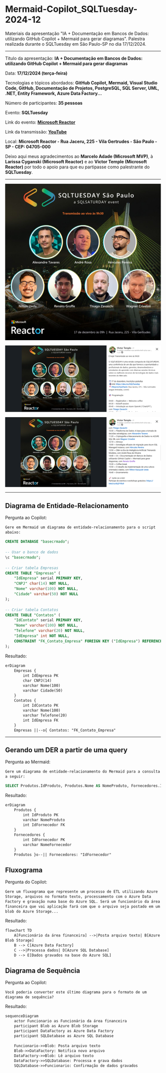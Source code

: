 # Mermaid-Copilot_SQLTuesday-2024-12
Materiais da apresentação "IA + Documentação em Bancos de Dados: utilizando GitHub Copilot + Mermaid para gerar diagramas". Palestra realizada durante o SQLTuesday em São Paulo-SP no dia 17/12/2024.

---

Título da apresentação: **IA + Documentação em Bancos de Dados: utilizando GitHub Copilot + Mermaid para gerar diagramas**

Data: **17/12/2024 (terça-feira)**

Tecnologias e tópicos abordados: **GitHub Copilot, Mermaid, Visual Studio Code, GitHub, Documentação de Projetos, PostgreSQL, SQL Server, UML, .NET, Entity Framework, Azure Data Factory...**

Número de participantes: **35 pessoas**

Evento: **SQLTuesday**

Link do evento: [**Microsoft Reactor**](https://developer.microsoft.com/pt-br/reactor/events/24240/)

Link da transmissão: [**YouTube**](https://www.youtube.com/watch?v=2_vlhxP4U1M)

Local: **Microsoft Reactor - Rua Jaceru, 225 - Vila Gertrudes - São Paulo - SP - CEP: 04705-000**

Deixo aqui meus agradecimentos ao **Marcelo Adade (Microsoft MVP)**, à **Larissa Cyganski (Microsoft Reactor)** e ao **Victor Temple (Microsoft Reactor)** por todo o apoio para que eu partipasse como palestrante do **SQLTuesday**.

---

![Banner de divulgação](img/banner.jpg)

![Divulgação LinkedIn 1](img/linkedin-01.png)

![Divulgação LinkedIn 2](img/linkedin-02.png)

---

## Diagrama de Entidade-Relacionamento

Pergunta ao Copilot:

```text
Gere em Mermaid um diagrama de entidade-relacionamento para o script abaixo:
```

```sql
CREATE DATABASE "basecrmado";

-- Usar o banco de dados
\c "basecrmado";

-- Criar tabela Empresas
CREATE TABLE "Empresas" (
    "IdEmpresa" serial PRIMARY KEY,
    "CNPJ" char(14) NOT NULL,
    "Nome" varchar(100) NOT NULL,
    "Cidade" varchar(50) NOT NULL
);

-- Criar tabela Contatos
CREATE TABLE "Contatos" (
    "IdContato" serial PRIMARY KEY,
    "Nome" varchar(100) NOT NULL,
    "Telefone" varchar(20) NOT NULL,
    "IdEmpresa" int NOT NULL,
    CONSTRAINT "FK_Contato_Empresa" FOREIGN KEY ("IdEmpresa") REFERENCES "Empresas"("IdEmpresa")
);
```

Resultado:

```mermaid
erDiagram
    Empresas {
        int IdEmpresa PK
        char CNPJ(14)
        varchar Nome(100)
        varchar Cidade(50)
    }
    Contatos {
        int IdContato PK
        varchar Nome(100)
        varchar Telefone(20)
        int IdEmpresa FK
    }
    Empresas ||--o{ Contatos: "FK_Contato_Empresa"
```

---

## Gerando um  DER a partir de uma query

Pergunta ao Mermaid:

```text
Gere um diagrama de entidade-relacionamento do Mermaid para a consulta a seguir:
```

```sql
SELECT Produtos.IdProduto, Produtos.Nome AS NomeProduto, Fornecedores.IdFornecedor, Fornecedores.Nome AS NomeFornecedor FROM Produtos INNER JOIN Fornecedores ON Produtos.IdFornecedor = Fornecedores.IdFornecedor;
```

Resultado:

```mermaid
erDiagram
    Produtos {
        int IdProduto PK
        varchar NomeProduto
        int IdFornecedor FK
    }
    Fornecedores {
        int IdFornecedor PK
        varchar NomeFornecedor
    }
    Produtos }o--|| Fornecedores: "IdFornecedor"
```

## Fluxograma

Pergunta do Copilot:

```text
Gere um fluxograma que represente um processo de ETL utilizando Azure Storage, arquivos no formato texto, processamento com o Azure Data Factory e gravação numa base do Azure SQL. Será um funcionário da área financeira que vai aplicação fará com que o arquivo seja postado em um blob do Azure Storage...
```

Resultado:

```mermaid
flowchart TD
    A[Funcionário da área financeira] -->|Posta arquivo texto| B[Azure Blob Storage]
    B --> C[Azure Data Factory]
    C -->|Processa dados| D[Azure SQL Database]
    D --> E[Dados gravados na base do Azure SQL]
```

## Diagrama de Sequência

Pergunta ao Copilot:

```text
Você poderia converter este último diagrama para o formato de um diagrama de sequência?
```

Resultado:

```mermaid
sequenceDiagram
    actor Funcionario as Funcionário da área financeira
    participant Blob as Azure Blob Storage
    participant DataFactory as Azure Data Factory
    participant SQLDatabase as Azure SQL Database

    Funcionario->>Blob: Posta arquivo texto
    Blob->>DataFactory: Notifica novo arquivo
    DataFactory->>Blob: Lê arquivo texto
    DataFactory->>SQLDatabase: Processa e grava dados
    SQLDatabase->>Funcionario: Confirmação de dados gravados
```